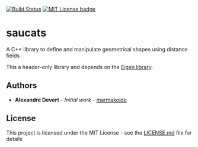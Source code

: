 [![Build Status](https://travis-ci.com/marmakoide/saucats.svg?branch=master)](https://travis-ci.com/marmakoide/saucats) [![MIT License badge](https://img.shields.io/badge/license-MIT-green.svg)](https://github.com/marmakoide/saucats/blob/master/LICENSE)

# saucats
A C++ library to define and manipulate geometrical shapes using distance fields

This a header-only library and depends on the [Eigen library](http://eigen.tuxfamily.org).

## Authors

* **Alexandre Devert** - *Initial work* - [marmakoide](https://github.com/marmakoide)

## License

This project is licensed under the MIT License - see the [LICENSE.md](LICENSE.md) file for details


